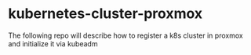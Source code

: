 # kubernetes-cluster-proxmox
The following repo will describe how to register a k8s cluster in proxmox and initialize it via kubeadm
